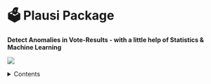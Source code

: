 
# 🗳️ Plausi Package
**Detect Anomalies in Vote-Results - with a little help of Statistics & Machine Learning**

![](https://opendata.swiss/content/uploads/2016/02/kt_zh.png)

<details>
<summary>Contents</summary>

- [Usage](#usage)
- [What does the Plausi-Package do?](#what-does-the-plausi-package-do)
- [Licensing](#licensing)
- [Project team](#project-team)
- [Feedback and contributing](#feedback-and-contributing)

## Usage
- Install R [https://www.r-project.org/](https://www.r-project.org/) 

**1. Install the plausi-Package**

Installation from gitlab:

__remotes::install_url("https://gitlab.com/plausi_pkg/plausi.git")__

**2. Explore the methodology in the Documentation**

https://plausi.gitlab.io/plausi_pkg/

## What does the Plausi Package do?

The Plausi package is designed for R-supported election forensics. It provides functions that enable the identification of statistical irregularities and anomalies in vote results.

Key features include:

- Robust outlier detection for small sample sizes and skewed distributions
- Calculation of differences between all possible combinations of turnout-levels (e.g., for systematic comparison of voter turnout across all voting districts)
- Prediction of expected results using by machine learning algorithms (e.g., yes-vote proportions, voter turnout, etc.)

It serves as a basis for the ___PlausiApp___, which is used for vote result quality controll in different Cantons (TG / SG / ZH).

The ___PlausiApp___ is made available upon request in a private Repo (mailto:datashop@statistik.zh.ch). 

## Licensing
The package is licensed under the MIT license. 

## Project team
This is a joint project of the [Vote & Election-Team] (https://www.zh.ch/de/direktion-der-justiz-und-des-innern/statistisches-amt/wahlen-und-abstimmungen.html) and [Team Data](https://www.zh.ch/de/direktion-der-justiz-und-des-innern/statistisches-amt/data.html) of the Statistical Office of the Canton of Zurich. Responsible: Simon Graf, Thomas Lo Russo and Thomas Knecht

## Feedback and contributing
We would love to hear from you. Please share your feedback and let us know how you use the code. You can [write an email](mailto:wahlen@statistik.zh.ch) or share your ideas by opening an issue or a pull requests.

